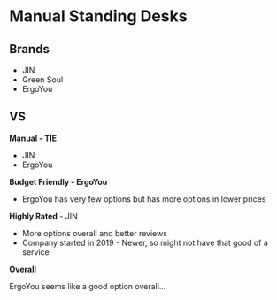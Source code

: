 # Manual Standing Desks

## Brands

- JIN
- Green Soul
- ErgoYou

## VS

**Manual  - TIE**

- JIN
- ErgoYou

**Budget Friendly - ErgoYou**

- ErgoYou has very few options but has more options in lower prices

**Highly Rated** - JIN

- More options overall and better reviews
- Company started in 2019 - Newer, so might not have that good of a service

**Overall**

ErgoYou seems like a good option overall…